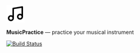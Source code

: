 ![MusicPractice](https://raw.githubusercontent.com/feathericons/feather/master/icons/music.svg?sanitize=true)

**MusicPractice** — practice your musical instrument

[![Build Status](https://img.shields.io/endpoint.svg?url=https%3A%2F%2Factions-badge.atrox.dev%2Fsamtgarson%2FMusicPractice%2Fbadge%3Fref%3Dmain&style=flat)](https://actions-badge.atrox.dev/samtgarson/MusicPractice/goto?ref=main)
